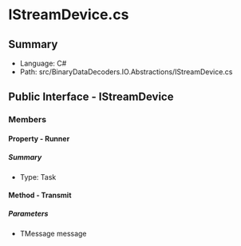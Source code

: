 ﻿# IStreamDevice.cs

## Summary

* Language: C#
* Path: src/BinaryDataDecoders.IO.Abstractions/IStreamDevice.cs

## Public Interface - IStreamDevice

### Members

#### Property - Runner

##### Summary

 * Type: Task 

#### Method - Transmit

#####  Parameters

 - TMessage message 

